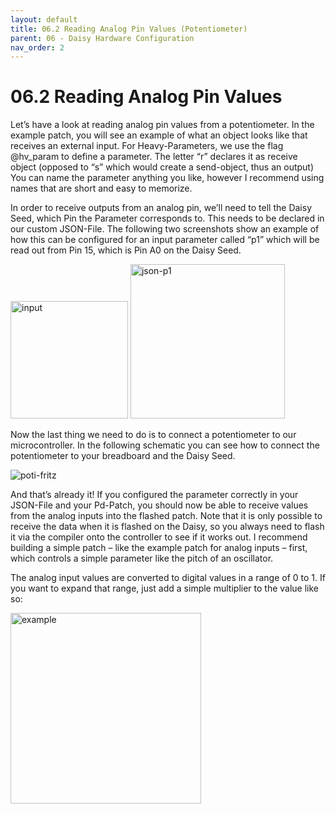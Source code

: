 ```yaml
---
layout: default
title: 06.2 Reading Analog Pin Values (Potentiometer)
parent: 06 - Daisy Hardware Configuration
nav_order: 2
---
```


# 06.2 Reading Analog Pin Values 

Let’s have a look at reading analog pin values from a potentiometer. In the example patch, you will see an example of what an object looks like that receives an external input. For Heavy-Parameters, we use the flag @hv_param to define a parameter. The letter “r” declares it as receive object (opposed to “s” which would create a send-object, thus an output) You can name the parameter anything you like, however I recommend using names that are short and easy to memorize. 

In order to receive outputs from an analog pin, we’ll need to tell the Daisy Seed, which Pin the Parameter corresponds to. This needs to be declared in our custom JSON-File. The following two screenshots show an example of how this can be configured for an input parameter called “p1” which will be read out from Pin 15, which is Pin A0 on the Daisy Seed. 

<img width="188" alt="input" src="https://github.com/user-attachments/assets/eef02f10-5313-4866-95b4-d8485b0319b1" />

<img width="247" alt="json-p1" src="https://github.com/user-attachments/assets/096dd089-64da-4f04-9606-032bb2d10d60" />

Now the last thing we need to do is to connect a potentiometer to our microcontroller. In the following schematic you can see how to connect the potentiometer to your breadboard and the Daisy Seed.

![poti-fritz](https://github.com/user-attachments/assets/53d25568-2a8c-45ed-93c4-d265de336029)


And that’s already it! If you configured the parameter correctly in your JSON-File and your Pd-Patch, you should now be able to receive values from the analog inputs into the flashed patch. Note that it is only possible to receive the data when it is flashed on the Daisy, so you always need to flash it via the compiler onto the controller to see if it works out. I recommend building a simple patch – like the example patch for analog inputs – first, which controls a simple parameter like the pitch of an oscillator.

The analog input values are converted to digital values in a range of 0 to 1. If you want to expand that range, just add a simple multiplier to the value like so:

<img width="305" alt="example" src="https://github.com/user-attachments/assets/b179f544-0d93-4715-8f80-8afd1e64b37f" />
